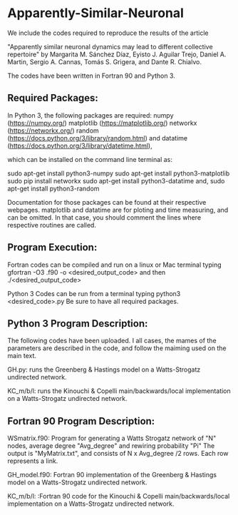 # Apparently-Similar-Neuronal

We include the codes required to reproduce the results of the article

"Apparently similar neuronal dynamics may lead to different collective repertoire" by Margarita M. Sánchez Díaz, Eyisto J. Aguilar Trejo, Daniel A.
Martin, Sergio A. Cannas, Tomás S. Grigera, and  Dante R. Chialvo.

The codes have been written in Fortran 90 and Python 3.

Required Packages:
-------------------


 In Python 3, the following packages are required:
numpy (https://numpy.org/)
matplotlib (https://matplotlib.org/)
networkx  (https://networkx.org/)
random (https://docs.python.org/3/library/random.html)
and
datatime (https://docs.python.org/3/library/datetime.html),

which can be installed on the command line terminal as:

sudo apt-get install python3-numpy
sudo apt-get install python3-matplotlib
sudo pip install networkx
sudo apt-get install python3-datatime
and,
sudo apt-get install python3-random

Documentation for those packages can be found at their respective webpages. matplotlib and datatime are for ploting and time measuring, and can be omitted. In that case, you should comment the lines where respective routines are called.


Program Execution:
------------------

Fortran codes can be compiled and run on a linux or Mac terminal typing gfortran -O3 <program-name>.f90 -o <desired_output_code>
  and then ./<desired_output_code>
  
Python 3 Codes can be run from a terminal typing python3 <desired_code>.py
Be sure to have all required packages.  
  
Python 3 Program Description:  
-----------------------------
  The following codes have been uploaded. I all cases, the mames of the parameters are described in the code, and follow the maiming used on the main text.
 
 GH.py: runs the Greenberg & Hastings model on a Watts-Strogatz undirected network. 
 
 KC_m/b/l: runs the Kinouchi & Copelli main/backwards/local implementation on a Watts-Strogatz undirected network.
 
 
  Fortran 90 Program Description:  
---------------------------------
 
 
WSmatrix.f90: Program for generating a Watts Strogatz network of "N" nodes, average degree "Avg_degree" and rewiring probability "Pi"
 The output is "MyMatrix.txt", and consists of N x Avg_degree /2 rows. Each row represents a link.

GH_model.f90: Fortran 90 implementation of the Greenberg & Hastings  model on a Watts-Strogatz undirected network.
 
KC_m/b/l: :Fortran 90 code for the Kinouchi & Copelli main/backwards/local implementation on a Watts-Strogatz undirected network.
  
  

